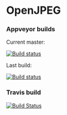 # OpenJPEG


### Appveyor builds
Current master:

[![Build status](https://ci.appveyor.com/api/projects/status/t8gkytvse0d2642o/branch/master?svg=true)](https://ci.appveyor.com/project/imazen/openjpeg/branch/master)

Last build:

[![Build status](https://ci.appveyor.com/api/projects/status/t8gkytvse0d2642o?svg=true)](https://ci.appveyor.com/project/imazen/openjpeg)

### Travis build

[![Build Status](https://travis-ci.org/imazen/openjpeg.svg?branch=master)](https://travis-ci.org/imazen/openjpeg)
